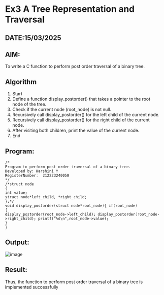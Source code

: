 # Ex3 A Tree Representation and Traversal
## DATE:15/03/2025
## AIM:
To write a C function to perform post order traversal of a binary tree.

## Algorithm
1.	Start
2.	Define a function display_postorder() that takes a pointer to the root node of the tree.
3.	Check if the current node (root_node) is not null.
4.	Recursively call display_postorder() for the left child of the current node.
5.	Recursively call display_postorder() for the right child of the current node.
6.	After visiting both children, print the value of the current node.
7.	End

## Program:
```
/*
Program to perform post order traversal of a binary tree.
Developed by: Harshini Y
RegisterNumber:  212223240050
*/
/*struct node
{
int value;
struct node*left_child, *right_child;
};*/
void display_postorder(struct node*root_node){ if(root_node)
{
display_postorder(root_node->left_child); display_postorder(root_node->right_child); printf("%d\n",root_node->value);
}
}

```

## Output:
![image](https://github.com/user-attachments/assets/d7e083e2-f93a-47bd-a141-3af42982dda6)



## Result:
Thus, the function to perform post order traversal of a binary tree is implemented successfully
